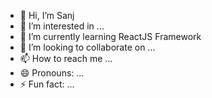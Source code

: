 - 👋 Hi, I’m Sanj
- 👀 I’m interested in ...
- 🌱 I’m currently learning ReactJS Framework
- 💞️ I’m looking to collaborate on ...
- 📫 How to reach me ...
- 😄 Pronouns: ...
- ⚡ Fun fact: ...

<!---
itsmeeSanj/itsmeeSanj is a ✨ particular ✨ repository because its `README.md` (this file) appears on your GitHub profile.
You can click the Preview link to take a look at your changes.
--->
